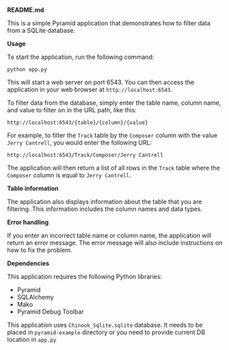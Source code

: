 **README.md**

This is a simple Pyramid application that demonstrates how to filter data from a SQLite database.

**Usage**

To start the application, run the following command:

```
python app.py
```

This will start a web server on port 6543. You can then access the application in your web browser at `http://localhost:6543`.

To filter data from the database, simply enter the table name, column name, and value to filter on in the URL path, like this:

```
http://localhost:6543/{table}/{column}/{value}
```

For example, to filter the `Track` table by the `Composer` column with the value `Jerry Cantrell`, you would enter the following URL:

```
http://localhost:6543/Track/Composer/Jerry Cantrell
```

The application will then return a list of all rows in the `Track` table where the `Composer` column is equal to `Jerry Cantrell`.

**Table information**

The application also displays information about the table that you are filtering. This information includes the column names and data types.

**Error handling**

If you enter an incorrect table name or column name, the application will return an error message. The error message will also include instructions on how to fix the problem.

**Dependencies**

This application requires the following Python libraries:

* Pyramid
* SQLAlchemy
* Mako
* Pyramid Debug Toolbar

This application uses `Chinook_Sqlite.sqlite` database. It needs to be placed in `pyramid-example` directory or you need to provide current DB location in `app.py`

